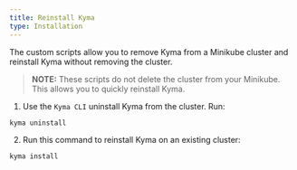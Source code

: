 ```yaml
---
title: Reinstall Kyma
type: Installation
---
```


The custom scripts allow you to remove Kyma from a Minikube cluster and reinstall Kyma without removing the cluster.

> **NOTE:** These scripts do not delete the cluster from your Minikube. This allows you to quickly reinstall Kyma.

1. Use the `Kyma CLI` uninstall Kyma from the cluster. Run:
  ```bash
  kyma uninstall
  ```

2. Run this command to reinstall Kyma on an existing cluster:
  ```bash
  kyma install
  ```
